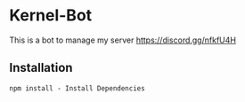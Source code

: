 # Kernel-Bot
This is a bot to manage my server
https://discord.gg/nfkfU4H

## Installation
    npm install - Install Dependencies
